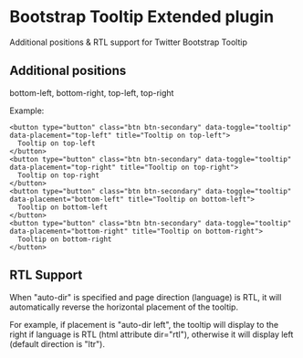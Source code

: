 # Bootstrap Tooltip Extended plugin
Additional positions & RTL support for Twitter Bootstrap Tooltip

## Additional positions
bottom-left, bottom-right, top-left, top-right

Example:

```
<button type="button" class="btn btn-secondary" data-toggle="tooltip" data-placement="top-left" title="Tooltip on top-left">
  Tooltip on top-left
</button>
<button type="button" class="btn btn-secondary" data-toggle="tooltip" data-placement="top-right" title="Tooltip on top-right">
  Tooltip on top-right
</button>
<button type="button" class="btn btn-secondary" data-toggle="tooltip" data-placement="bottom-left" title="Tooltip on bottom-left">
  Tooltip on bottom-left
</button>
<button type="button" class="btn btn-secondary" data-toggle="tooltip" data-placement="bottom-right" title="Tooltip on bottom-right">
  Tooltip on bottom-right
</button>
```

## RTL Support
When "auto-dir" is specified and page direction (language) is RTL, it will automatically reverse the horizontal placement of the tooltip.

For example, if placement is "auto-dir left", the tooltip will display to the right if language is RTL (html attribute dir="rtl"), otherwise it will display left (default direction is "ltr").
